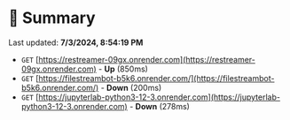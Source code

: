 # 📖 Summary
Last updated: **7/3/2024, 8:54:19 PM**

- `GET` [https://restreamer-09gx.onrender.com](https://restreamer-09gx.onrender.com) - **Up** (850ms)
- `GET` [https://filestreambot-b5k6.onrender.com/](https://filestreambot-b5k6.onrender.com/) - **Down** (200ms)
- `GET` [https://jupyterlab-python3-12-3.onrender.com](https://jupyterlab-python3-12-3.onrender.com) - **Down** (278ms)
